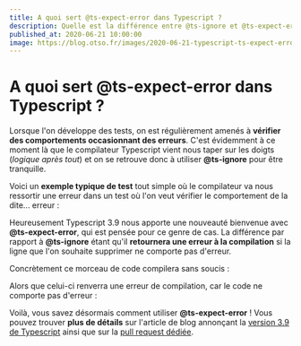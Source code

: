 ```yaml
---
title: A quoi sert @ts-expect-error dans Typescript ?
description: Quelle est la différence entre @ts-ignore et @ts-expect-error
published_at: 2020-06-21 10:00:00
image: https://blog.otso.fr/images/2020-06-21-typescript-ts-expect-error/ts-expect-error-pull-request.png
---
```


# A quoi sert @ts-expect-error dans Typescript ?

Lorsque l'on développe des tests, on est régulièrement amenés à **vérifier des comportements occasionnant des erreurs**. C'est évidemment à ce moment là que le compilateur Typescript vient nous taper sur les doigts (_logique après tout_) et on se retrouve donc à utiliser **@ts-ignore** pour être tranquille.

Voici un **exemple typique de test** tout simple où le compilateur va nous ressortir une erreur dans un test où l'on veut vérifier le comportement de la dite... erreur :

<script src="https://gist.github.com/adriantombu/470302bb630ed03f325dda6aec900fcf.js"></script>

Heureusement Typescript 3.9 nous apporte une nouveauté bienvenue avec **@ts-expect-error**, qui est pensée pour ce genre de cas. La différence par rapport à **@ts-ignore** étant qu'il **retournera une erreur à la compilation** si la ligne que l'on souhaite supprimer ne comporte pas d'erreur.

Concrètement ce morceau de code compilera sans soucis :

<script src="https://gist.github.com/adriantombu/ceb3c31f09d60e28688f16f9397ece33.js"></script>

Alors que celui-ci renverra une erreur de compilation, car le code ne comporte pas d'erreur :

<script src="https://gist.github.com/adriantombu/b89c658691c9af0f55581af09c556b99.js"></script>

Voilà, vous savez désormais comment utiliser **@ts-expect-error** ! Vous pouvez trouver **plus de détails** sur l'article de blog annonçant la [version 3.9 de Typescript](https://devblogs.microsoft.com/typescript/announcing-typescript-3-9-beta/#ts-expect-error-comments) ainsi que sur la [pull request dédiée](https://github.com/microsoft/TypeScript/pull/36014).
